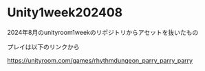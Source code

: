 # Unity1week202408

2024年8月のunityroom1weekのリポジトリからアセットを抜いたもの

プレイは以下のリンクから

https://unityroom.com/games/rhythmdungeon_parry_parry_parry
